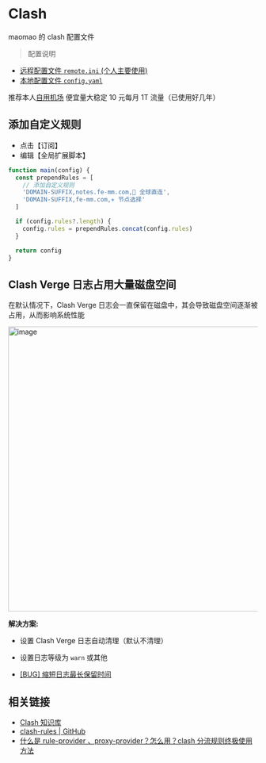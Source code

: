 # Clash

maomao 的 clash 配置文件

> 配置说明

- [远程配置文件 `remote.ini` (个人主要使用)](/clash/remote/)
- [本地配置文件 `config.yaml`](/clash/yaml)

推荐本人[自用机场](https://xn--clouds-o43k.com/#/register?code=07YceqZM) 便宜量大稳定 10 元每月 1T 流量（已使用好几年）

## 添加自定义规则

- 点击【订阅】
- 编辑【全局扩展脚本】

```js
function main(config) {
  const prependRules = [
    // 添加自定义规则
    'DOMAIN-SUFFIX,notes.fe-mm.com,🎯 全球直连',
    'DOMAIN-SUFFIX,fe-mm.com,✈️ 节点选择'
  ]

  if (config.rules?.length) {
    config.rules = prependRules.concat(config.rules)
  }

  return config
}
```

## Clash Verge 日志占用大量磁盘空间

在默认情况下，Clash Verge 日志会一直保留在磁盘中，其会导致磁盘空间逐渐被占用，从而影响系统性能

<img width="575" alt="image" src="https://github.com/user-attachments/assets/53c7884a-fdf1-47be-a97b-33e424b55e13">

**解决方案:**

- 设置 Clash Verge 日志自动清理（默认不清理）
- 设置日志等级为 `warn` 或其他

- [[BUG] 缩短日志最长保留时间](https://github.com/zzzgydi/clash-verge/issues/713)

## 相关链接

- [Clash 知识库](https://clash.wiki/)
- [clash-rules | GitHub](https://github.com/Loyalsoldier/clash-rules)
- [什么是 rule-provider 、proxy-provider？怎么用？clash 分流规则终极使用方法](https://jamesdaily.life/rule-proxy-provider)
